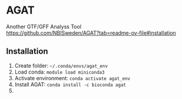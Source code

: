# AGAT
Another GTF/GFF Analyss Tool \
https://github.com/NBISweden/AGAT?tab=readme-ov-file#installation

## Installation
1. Create folder: `~/.conda/envs/agat_env`
2. Load conda: `module load miniconda3`
3. Activate environment: `conda activate agat_env`
4. Install AGAT: `conda install -c bioconda agat`
5. 
